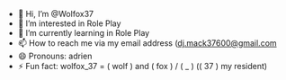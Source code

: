 - 👋 Hi, I’m @Wolfox37
- 👀 I’m interested in Role Play
- 🌱 I’m currently learning in Role Play
- 📫 How to reach me via my email address (dj.mack37600@gmail.com
- 😄 Pronouns: adrien
- ⚡ Fun fact: wolfox_37 = ( wolf ) and ( fox ) / ( _ ) (( 37 ) my resident)

<!---
Wolfox37/Wolfox37 is a ✨ special ✨ repository because its `README.md` (this file) appears on your GitHub profile.
You can click the Preview link to take a look at your changes.
--->
